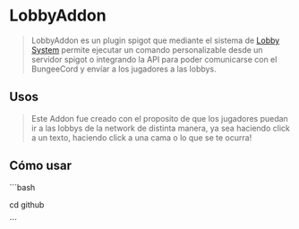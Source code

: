 # LobbyAddon


> LobbyAddon es un plugin spigot que mediante el sistema de [Lobby System](https://github.com/ObedMz/LobbySystem) permite
ejecutar un comando personalizable desde un servidor spigot o integrando la API para poder comunicarse con el BungeeCord y envíar
a los jugadores a las lobbys.

## Usos
> Este Addon fue creado con el proposito de que los jugadores puedan ir a las lobbys de la network de distinta manera,
>  ya sea haciendo click a un texto, haciendo click a una cama o lo que se te ocurra!
 
 ## Cómo usar
 
 ´´´bash
 
 cd github
 
 ´´´
